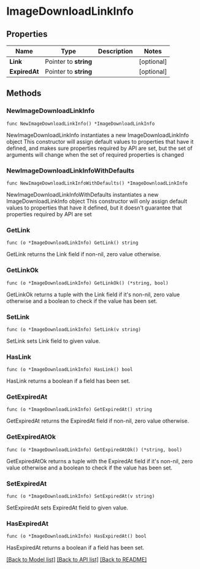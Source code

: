# ImageDownloadLinkInfo

## Properties

Name | Type | Description | Notes
------------ | ------------- | ------------- | -------------
**Link** | Pointer to **string** |  | [optional] 
**ExpiredAt** | Pointer to **string** |  | [optional] 

## Methods

### NewImageDownloadLinkInfo

`func NewImageDownloadLinkInfo() *ImageDownloadLinkInfo`

NewImageDownloadLinkInfo instantiates a new ImageDownloadLinkInfo object
This constructor will assign default values to properties that have it defined,
and makes sure properties required by API are set, but the set of arguments
will change when the set of required properties is changed

### NewImageDownloadLinkInfoWithDefaults

`func NewImageDownloadLinkInfoWithDefaults() *ImageDownloadLinkInfo`

NewImageDownloadLinkInfoWithDefaults instantiates a new ImageDownloadLinkInfo object
This constructor will only assign default values to properties that have it defined,
but it doesn't guarantee that properties required by API are set

### GetLink

`func (o *ImageDownloadLinkInfo) GetLink() string`

GetLink returns the Link field if non-nil, zero value otherwise.

### GetLinkOk

`func (o *ImageDownloadLinkInfo) GetLinkOk() (*string, bool)`

GetLinkOk returns a tuple with the Link field if it's non-nil, zero value otherwise
and a boolean to check if the value has been set.

### SetLink

`func (o *ImageDownloadLinkInfo) SetLink(v string)`

SetLink sets Link field to given value.

### HasLink

`func (o *ImageDownloadLinkInfo) HasLink() bool`

HasLink returns a boolean if a field has been set.

### GetExpiredAt

`func (o *ImageDownloadLinkInfo) GetExpiredAt() string`

GetExpiredAt returns the ExpiredAt field if non-nil, zero value otherwise.

### GetExpiredAtOk

`func (o *ImageDownloadLinkInfo) GetExpiredAtOk() (*string, bool)`

GetExpiredAtOk returns a tuple with the ExpiredAt field if it's non-nil, zero value otherwise
and a boolean to check if the value has been set.

### SetExpiredAt

`func (o *ImageDownloadLinkInfo) SetExpiredAt(v string)`

SetExpiredAt sets ExpiredAt field to given value.

### HasExpiredAt

`func (o *ImageDownloadLinkInfo) HasExpiredAt() bool`

HasExpiredAt returns a boolean if a field has been set.


[[Back to Model list]](../README.md#documentation-for-models) [[Back to API list]](../README.md#documentation-for-api-endpoints) [[Back to README]](../README.md)


